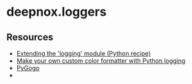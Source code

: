 # deepnox.loggers

## Resources

- [Extending the 'logging' module (Python recipe)](https://code.activestate.com/recipes/474089-extending-the-logging-module/)
- [Make your own custom color formatter with Python logging](https://alexandra-zaharia.github.io/posts/make-your-own-custom-color-formatter-with-python-logging/)
- [PyGogo](https://github.com/reubano/pygogo)
- 